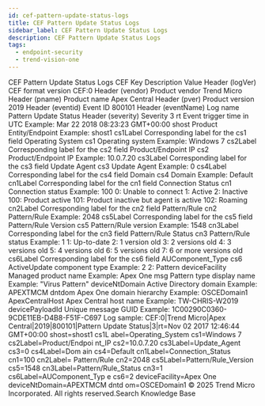 ```yaml
---
id: cef-pattern-update-status-logs
title: CEF Pattern Update Status Logs
sidebar_label: CEF Pattern Update Status Logs
description: CEF Pattern Update Status Logs
tags:
  - endpoint-security
  - trend-vision-one
---
```


 CEF Pattern Update Status Logs CEF Key Description Value Header (logVer) CEF format version CEF:0 Header (vendor) Product vendor Trend Micro Header (pname) Product name Apex Central Header (pver) Product version 2019 Header (eventid) Event ID 800101 Header (eventName) Log name Pattern Update Status Header (severity) Severity 3 rt Event trigger time in UTC Example: Mar 22 2018 08:23:23 GMT+00:00 shost Product Entity/Endpoint Example: shost1 cs1Label Corresponding label for the cs1 field Operating System cs1 Operating system Example: Windows 7 cs2Label Corresponding label for the cs2 field Product/Endpoint IP cs2 Product/Endpoint IP Example: 10.0.7.20 cs3Label Corresponding label for the cs3 field Update Agent cs3 Update Agent Example: 0 cs4Label Corresponding label for the cs4 field Domain cs4 Domain Example: Default cn1Label Corresponding label for the cn1 field Connection Status cn1 Connection status Example: 100 0: Unable to connect 1: Active 2: Inactive 100: Product active 101: Product inactive but agent is active 102: Roaming cn2Label Corresponding label for the cn2 field Pattern/Rule cn2 Pattern/Rule Example: 2048 cs5Label Corresponding label for the cs5 field Pattern/Rule Version cs5 Pattern/Rule version Example: 1548 cn3Label Corresponding label for the cn3 field Pattern/Rule Status cn3 Pattern/Rule status Example: 1 1: Up-to-date 2: 1 version old 3: 2 versions old 4: 3 versions old 5: 4 versions old 6: 5 versions old 7: 6 or more versions old cs6Label Corresponding label for the cs6 field AUComponent_Type cs6 ActiveUpdate component type Example: 2 2: Pattern deviceFacility Managed product name Example: Apex One msg Pattern type display name Example: "Virus Pattern" deviceNtDomain Active Directory domain Example: APEXTMCM dntdom Apex One domain hierarchy Example: OSCEDomain1 ApexCentralHost Apex Central host name Example: TW-CHRIS-W2019 devicePayloadId Unique message GUID Example: 1C00290C0360-9CDE11EB-D4B8-F51F-C697 Log sample: CEF:0|Trend Micro|Apex Central|2019|800101|Pattern Update Status|3|rt=Nov 02 2017 12:46:44 GMT+00:00 shost=shost1 cs1L abel=Operating_System cs1=Windows 7 cs2Label=Product/Endpoi nt_IP cs2=10.0.7.20 cs3Label=Update_Agent cs3=0 cs4Label=Dom ain cs4=Default cn1Label=Connection_Status cn1=100 cn2Label= Pattern/Rule cn2=2048 cs5Label=Pattern/Rule_Version cs5=1548 cn3Label=Pattern/Rule_Status cn3=1 cs6Label=AUComponent_Typ e cs6=2 deviceFacility=Apex One deviceNtDomain=APEXTMCM dntd om=OSCEDomain1 © 2025 Trend Micro Incorporated. All rights reserved.Search Knowledge Base